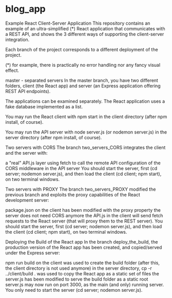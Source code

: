 # blog_app
Example React Client-Server Application
This repository contains an example of an ultra-simplified (*) React application that communicates with a REST API, and shows the 3 different ways of supporting the client-server integration.

Each branch of the project corresponds to a different deployment of the project.

(*) for example, there is practically no error handling nor any fancy visual effect.

master - separated servers
In the master branch, you have two different folders, client (the React app) and server (an Express application offering REST API endpoints).

The applications can be examined separately. The React application uses a fake database implemented as a list.

You may run the React client with npm start in the client directory (after npm install, of course).

You may run the API server with node server.js (or nodemon server.js) in the server directory (after npm install, of course).

Two servers with CORS
The branch two_servers_CORS integrates the client and the server with:

a "real" API.js layer using fetch to call the remote API
configuration of the CORS middleware in the API server
You should start the server, first (cd server; nodemon server.js), and then load the client (cd client; npm start), on two terminal windows.

Two servers with PROXY
The branch two_servers_PROXY modified the previous branch and exploits the proxy capabilities of the React development server:

package.json on the client has been modified with the proxy property
the server does not need CORS anymore
the API.js in the client will send fetch requests to the React server (that will proxy them to the REST server).
You should start the server, first (cd server; nodemon server.js), and then load the client (cd client; npm start), on two terminal windows.

Deploying the Build of the React app
In the branch deploy_the_build, the production version of the React app has been created, and copied/served under the Express server:

npm run build on the client was used to create the build folder (after this, the client directory is not used anymore)
in the server directory, cp -r ../client/build . was used to copy the React app as a static set of files
the server.js has been modified to serve the build folder as a static root
server.js may now run on port 3000, as the main (and only) running server.
You only need to start the server (cd server; nodemon server.js).

